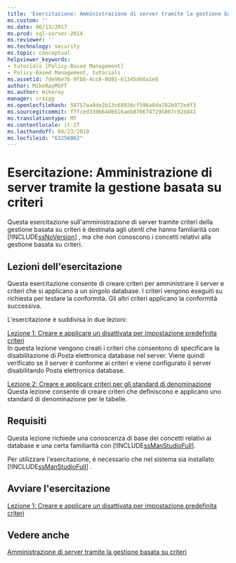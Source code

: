 ```yaml
---
title: 'Esercitazione: Amministrazione di server tramite la gestione basata su criteri | Microsoft Docs'
ms.custom: ''
ms.date: 06/13/2017
ms.prod: sql-server-2014
ms.reviewer: ''
ms.technology: security
ms.topic: conceptual
helpviewer_keywords:
- tutorials [Policy-Based Management]
- Policy-Based Management, tutorials
ms.assetid: 7de96e7b-9fb8-4cc8-8d85-61345d68a1e8
author: MikeRayMSFT
ms.author: mikeray
manager: craigg
ms.openlocfilehash: 58757aa0de2b13c68926cf596a8da702b972edf3
ms.sourcegitcommit: f7fced330b64d6616aeb8766747295807c92dd41
ms.translationtype: MT
ms.contentlocale: it-IT
ms.lasthandoff: 04/23/2019
ms.locfileid: "63256062"
---
```

# <a name="tutorial-administering-servers-by-using-policy-based-management"></a>Esercitazione: Amministrazione di server tramite la gestione basata su criteri
  Questa esercitazione sull'amministrazione di server tramite criteri della gestione basata su criteri è destinata agli utenti che hanno familiarità con [!INCLUDE[ssNoVersion](../../includes/ssnoversion-md.md)] , ma che non conoscono i concetti relativi alla gestione basata su criteri.  
  
## <a name="what-you-will-learn"></a>Lezioni dell'esercitazione  
 Questa esercitazione consente di creare criteri per amministrare il server e criteri che si applicano a un singolo database. I criteri vengono eseguiti su richiesta per testare la conformità. Gli altri criteri applicano la conformità successiva.  
  
 L'esercitazione è suddivisa in due lezioni:  
  
 [Lezione 1: Creare e applicare un disattivata per impostazione predefinita criteri](lesson-1-create-and-apply-an-off-by-default-policy.md)  
 In questa lezione vengono creati i criteri che consentono di specificare la disabilitazione di Posta elettronica database nel server. Viene quindi verificato se il server è conforme ai criteri e viene configurato il server disabilitando Posta elettronica database.  
  
 [Lezione 2: Creare e applicare criteri per gli standard di denominazione](lesson-2-create-and-apply-a-naming-standards-policy.md)  
 Questa lezione consente di creare criteri che definiscono e applicano uno standard di denominazione per le tabelle.  
  
## <a name="requirements"></a>Requisiti  
 Questa lezione richiede una conoscenza di base dei concetti relativi ai database e una certa familiarità con [!INCLUDE[ssManStudioFull](../../includes/ssmanstudiofull-md.md)].  
  
 Per utilizzare l'esercitazione, è necessario che nel sistema sia installato [!INCLUDE[ssManStudioFull](../../includes/ssmanstudiofull-md.md)] .  
  
## <a name="start-the-tutorial"></a>Avviare l'esercitazione  
 [Lezione 1: Creare e applicare un disattivata per impostazione predefinita criteri](lesson-1-create-and-apply-an-off-by-default-policy.md)  
  
## <a name="see-also"></a>Vedere anche  
 [Amministrazione di server tramite la gestione basata su criteri](administer-servers-by-using-policy-based-management.md)  
  
  
